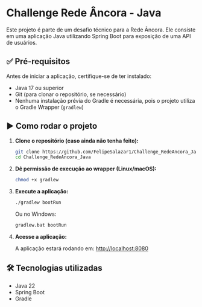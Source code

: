 # Challenge Rede Âncora - Java

Este projeto é parte de um desafio técnico para a Rede Âncora. Ele consiste em uma aplicação Java utilizando Spring Boot para exposição de uma API de usuários.

## ✅ Pré-requisitos

Antes de iniciar a aplicação, certifique-se de ter instalado:

- Java 17 ou superior
- Git (para clonar o repositório, se necessário)
- Nenhuma instalação prévia do Gradle é necessária, pois o projeto utiliza o Gradle Wrapper (`gradlew`)

## ▶️ Como rodar o projeto

1. **Clone o repositório (caso ainda não tenha feito):**

   ```bash
   git clone https://github.com/FelipeSalazar1/Challenge_RedeAncora_Java.git
   cd Challenge_RedeAncora_Java
   ```

2. **Dê permissão de execução ao wrapper (Linux/macOS):**

   ```bash
   chmod +x gradlew
   ```

3. **Execute a aplicação:**

   ```bash
   ./gradlew bootRun
   ```

   Ou no Windows:

   ```cmd
   gradlew.bat bootRun
   ```

4. **Acesse a aplicação:**

   A aplicação estará rodando em: [http://localhost:8080](http://localhost:8080)

## 🛠️ Tecnologias utilizadas

- Java 22
- Spring Boot
- Gradle
